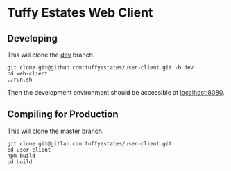 # Tuffy Estates Web Client

## Developing
This will clone the [dev](https://gitlab.com/tuffyestates/user-client/tree/dev) branch.
```
git clone git@github.com:tuffyestates/user-client.git -b dev
cd web-client
./run.sh
```
Then the development environment should be accessible at [localhost:8080](http://localhost:8080).

## Compiling for Production
This will clone the [master](https://gitlab.com/tuffyestates/user-client) branch.
```
git clone git@gitlab.com:tuffyestates/user-client.git
cd user-client
npm build
cd build
```

